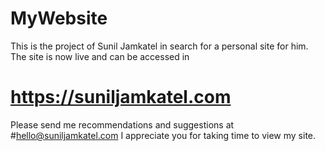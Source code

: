 # MyWebsite

This is the project of Sunil Jamkatel in search for a personal site for him. The site is now live and can be accessed in 
# https://suniljamkatel.com

Please send me recommendations and suggestions at 
#hello@suniljamkatel.com 
I appreciate you for taking time to view my site.
